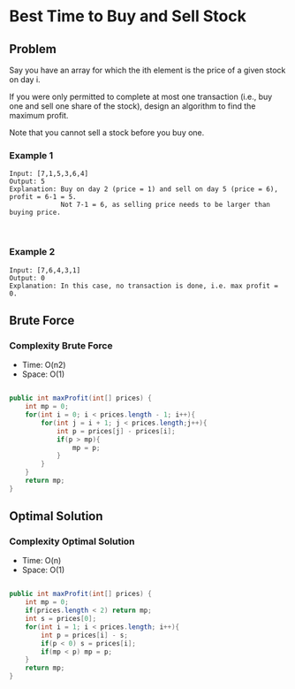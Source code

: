 # Best Time to Buy and Sell Stock

## Problem

Say you have an array for which the ith element is the price of a given stock on day i.

If you were only permitted to complete at most one transaction (i.e., buy one and sell one share of the stock), design an algorithm to find the maximum profit.

Note that you cannot sell a stock before you buy one.

### Example 1

    Input: [7,1,5,3,6,4]
    Output: 5
    Explanation: Buy on day 2 (price = 1) and sell on day 5 (price = 6), profit = 6-1 = 5.
                 Not 7-1 = 6, as selling price needs to be larger than buying price.
 <br>

### Example 2

    Input: [7,6,4,3,1]
    Output: 0
    Explanation: In this case, no transaction is done, i.e. max profit = 0.

## Brute Force

### Complexity Brute Force

- Time: O(n2)
- Space: O(1)

```java

public int maxProfit(int[] prices) {
    int mp = 0;
    for(int i = 0; i < prices.length - 1; i++){
        for(int j = i + 1; j < prices.length;j++){
            int p = prices[j] - prices[i];
            if(p > mp){
                mp = p;
            }
        }
    }
    return mp;
}
```

## Optimal Solution

### Complexity Optimal Solution

- Time: O(n)
- Space: O(1)

```java

public int maxProfit(int[] prices) {
    int mp = 0;
    if(prices.length < 2) return mp;
    int s = prices[0];
    for(int i = 1; i < prices.length; i++){
        int p = prices[i] - s;
        if(p < 0) s = prices[i];
        if(mp < p) mp = p;
    }
    return mp;
}
```
